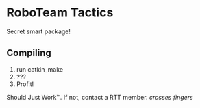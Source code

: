 # RoboTeam Tactics
Secret smart package!

## Compiling
1. run catkin\_make
2. ???
3. Profit!
    
 Should Just Work™. If not, contact a RTT member. *crosses fingers*
